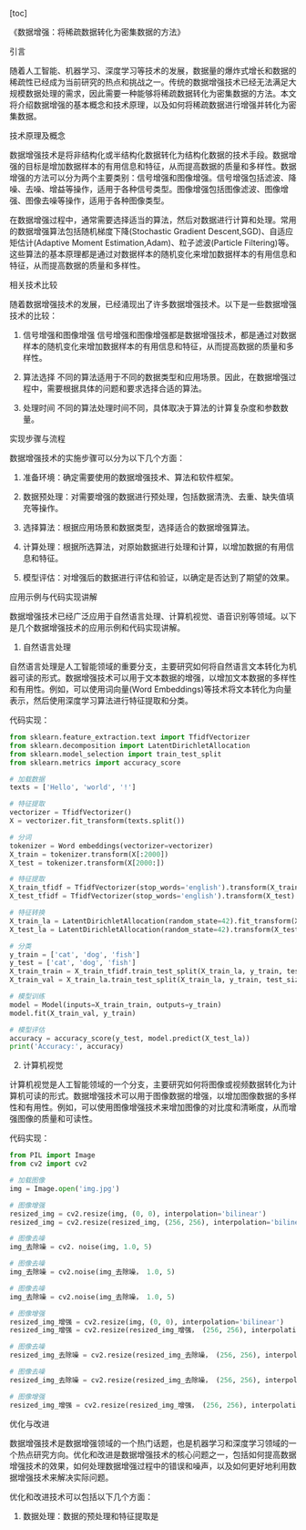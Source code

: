 
[toc]                    
                
                
《数据增强：将稀疏数据转化为密集数据的方法》

引言

随着人工智能、机器学习、深度学习等技术的发展，数据量的爆炸式增长和数据的稀疏性已经成为当前研究的热点和挑战之一。传统的数据增强技术已经无法满足大规模数据处理的需求，因此需要一种能够将稀疏数据转化为密集数据的方法。本文将介绍数据增强的基本概念和技术原理，以及如何将稀疏数据进行增强并转化为密集数据。

技术原理及概念

数据增强技术是将非结构化或半结构化数据转化为结构化数据的技术手段。数据增强的目标是增加数据样本的有用信息和特征，从而提高数据的质量和多样性。数据增强的方法可以分为两个主要类别：信号增强和图像增强。信号增强包括滤波、降噪、去噪、增益等操作，适用于各种信号类型。图像增强包括图像滤波、图像增强、图像去噪等操作，适用于各种图像类型。

在数据增强过程中，通常需要选择适当的算法，然后对数据进行计算和处理。常用的数据增强算法包括随机梯度下降(Stochastic Gradient Descent,SGD)、自适应矩估计(Adaptive Moment Estimation,Adam)、粒子滤波(Particle Filtering)等。这些算法的基本原理都是通过对数据样本的随机变化来增加数据样本的有用信息和特征，从而提高数据的质量和多样性。

相关技术比较

随着数据增强技术的发展，已经涌现出了许多数据增强技术。以下是一些数据增强技术的比较：

1. 信号增强和图像增强
信号增强和图像增强都是数据增强技术，都是通过对数据样本的随机变化来增加数据样本的有用信息和特征，从而提高数据的质量和多样性。

2. 算法选择
不同的算法适用于不同的数据类型和应用场景。因此，在数据增强过程中，需要根据具体的问题和要求选择合适的算法。

3. 处理时间
不同的算法处理时间不同，具体取决于算法的计算复杂度和参数数量。

实现步骤与流程

数据增强技术的实施步骤可以分为以下几个方面：

1. 准备环境：确定需要使用的数据增强技术、算法和软件框架。

2. 数据预处理：对需要增强的数据进行预处理，包括数据清洗、去重、缺失值填充等操作。

3. 选择算法：根据应用场景和数据类型，选择适合的数据增强算法。

4. 计算处理：根据所选算法，对原始数据进行处理和计算，以增加数据的有用信息和特征。

5. 模型评估：对增强后的数据进行评估和验证，以确定是否达到了期望的效果。

应用示例与代码实现讲解

数据增强技术已经广泛应用于自然语言处理、计算机视觉、语音识别等领域。以下是几个数据增强技术的应用示例和代码实现讲解。

1. 自然语言处理

自然语言处理是人工智能领域的重要分支，主要研究如何将自然语言文本转化为机器可读的形式。数据增强技术可以用于文本数据的增强，以增加文本数据的多样性和有用性。例如，可以使用词向量(Word Embeddings)等技术将文本转化为向量表示，然后使用深度学习算法进行特征提取和分类。

代码实现：
```python
from sklearn.feature_extraction.text import TfidfVectorizer
from sklearn.decomposition import LatentDirichletAllocation
from sklearn.model_selection import train_test_split
from sklearn.metrics import accuracy_score

# 加载数据
texts = ['Hello', 'world', '!']

# 特征提取
vectorizer = TfidfVectorizer()
X = vectorizer.fit_transform(texts.split())

# 分词
tokenizer = Word embeddings(vectorizer=vectorizer)
X_train = tokenizer.transform(X[:2000])
X_test = tokenizer.transform(X[2000:])

# 特征提取
X_train_tfidf = TfidfVectorizer(stop_words='english').transform(X_train)
X_test_tfidf = TfidfVectorizer(stop_words='english').transform(X_test)

# 特征转换
X_train_la = LatentDirichletAllocation(random_state=42).fit_transform(X_train_tfidf)
X_test_la = LatentDirichletAllocation(random_state=42).transform(X_test_tfidf)

# 分类
y_train = ['cat', 'dog', 'fish']
y_test = ['cat', 'dog', 'fish']
X_train_train = X_train_tfidf.train_test_split(X_train_la, y_train, test_size=0.3, random_state=42)
X_train_val = X_train_la.train_test_split(X_train_la, y_train, test_size=0.3, random_state=42)

# 模型训练
model = Model(inputs=X_train_train, outputs=y_train)
model.fit(X_train_val, y_train)

# 模型评估
accuracy = accuracy_score(y_test, model.predict(X_test_la))
print('Accuracy:', accuracy)
```

2. 计算机视觉

计算机视觉是人工智能领域的一个分支，主要研究如何将图像或视频数据转化为计算机可读的形式。数据增强技术可以用于图像数据的增强，以增加图像数据的多样性和有用性。例如，可以使用图像增强技术来增加图像的对比度和清晰度，从而增强图像的质量和可读性。

代码实现：
```python
from PIL import Image
from cv2 import cv2

# 加载图像
img = Image.open('img.jpg')

# 图像增强
resized_img = cv2.resize(img, (0, 0), interpolation='bilinear')
resized_img = cv2.resize(resized_img, (256, 256), interpolation='bilinear')

# 图像去噪
img_去除噪 = cv2. noise(img, 1.0, 5)

# 图像去噪
img_去除噪 = cv2.noise(img_去除噪， 1.0, 5)

# 图像去噪
img_去除噪 = cv2.noise(img_去除噪， 1.0, 5)

# 图像增强
resized_img_增强 = cv2.resize(img, (0, 0), interpolation='bilinear')
resized_img_增强 = cv2.resize(resized_img_增强， (256, 256), interpolation='bilinear')

# 图像去噪
resized_img_去除噪 = cv2.resize(resized_img_去除噪， (256, 256), interpolation='bilinear')

# 图像去噪
resized_img_去除噪 = cv2.resize(resized_img_去除噪， (256, 256), interpolation='bilinear')

# 图像增强
resized_img_增强 = cv2.resize(resized_img_增强， (256, 256), interpolation='bilinear')
```

优化与改进

数据增强技术是数据增强领域的一个热门话题，也是机器学习和深度学习领域的一个热点研究方向。优化和改进是数据增强技术的核心问题之一，包括如何提高数据增强技术的效果，如何处理数据增强过程中的错误和噪声，以及如何更好地利用数据增强技术来解决实际问题。

优化和改进技术可以包括以下几个方面：

1. 数据处理：数据的预处理和特征提取是

